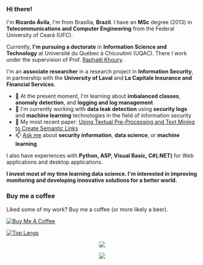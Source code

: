 ### Hi there!

I'm **Ricardo Ávila**, I'm from Brasília, **Brazil**. I have an **MSc** degree (2013) in **Telecommunications and Computer Engineering** from the Federal University of Ceará (UFC). 

Currently, **I'm pursuing a doctorate** in **Information Science and Technology** at Université du Québec à Chicoutimi (UQAC). There I work under the supervision of Prof. [Raphaël Khoury](https://scholar.google.com/citations?user=bskziasAAAAJ&hl=en).

I'm an **associate researcher** in a research project in **Information Security**, in partnership with the **University of Laval** and **La Capitale Insurance and Financial Services**.

- :triangular_flag_on_post: At the present moment, I'm learning about **imbalanced classes**, **anomaly  detection**, and **logging and log management**
- :telescope: I'm currently working with **data leak detection** using **security logs** and **machine learning** technologies in the field of information security
- :page_facing_up: My most recent paper: [Using Textual Pre-Processing and Text Mining to Create Semantic Links](https://doi.org/10.5281/zenodo.3300354)
- :mailbox: [Ask me](https://github.com/theavila/theavila/issues/new/choose) about **security information**, **data science**, or **machine learning**

I also have experiences with **Python, ASP, Visual Basic, C#(.NET)** for Web applications and desktop applications.

**I invest most of my time learning data science. I'm interested in improving monitoring and developing innovative solutions for a better world.**

### Buy me a coffee

Liked some of my work? Buy me a coffee (or more likely a beer).

<a href="https://www.buymeacoffee.com/theavila" target="_blank"><img src="https://bmc-cdn.nyc3.digitaloceanspaces.com/BMC-button-images/custom_images/orange_img.png" alt="Buy Me A Coffee" style="height: auto !important;width: auto !important;"></a>

[![Top Langs](https://github-readme-stats.vercel.app/api/top-langs/?username=theavila&layout=compact&langs_count=7)](https://github.com/anuraghazra/github-readme-stats)

<p align='center'> 
  <a href="https://www.linkedin.com/in/theavila/" target="_blank">
    <img src="https://img.shields.io/badge/linkedin-%230077B5.svg?&style=for-the-badge&logo=linkedin&logoColor=white" />
  </a>
</p>
<p align='center'> 
  <a href="https://theavila.github.io/" target="_blank">
    <img src="https://img.shields.io/static/v1?label=Visit&message=Website&color=green" />
  </a>
</p>
